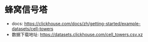 # 蜂窝信号塔

- docs: <https://clickhouse.com/docs/zh/getting-started/example-datasets/cell-towers>
- 数据下载地址: <https://datasets.clickhouse.com/cell_towers.csv.xz>

